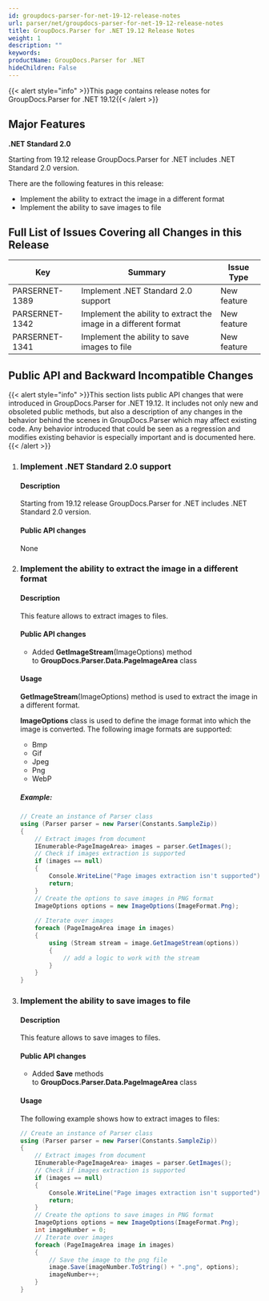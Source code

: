 ```yaml
---
id: groupdocs-parser-for-net-19-12-release-notes
url: parser/net/groupdocs-parser-for-net-19-12-release-notes
title: GroupDocs.Parser for .NET 19.12 Release Notes
weight: 1
description: ""
keywords: 
productName: GroupDocs.Parser for .NET
hideChildren: False
---
```

{{< alert style="info" >}}This page contains release notes for GroupDocs.Parser for .NET 19.12{{< /alert >}}

## Major Features

**.NET Standard 2.0**

Starting from 19.12 release GroupDocs.Parser for .NET includes .NET Standard 2.0 version.

There are the following features in this release:

*   Implement the ability to extract the image in a different format
*   Implement the ability to save images to file

## Full List of Issues Covering all Changes in this Release

| Key | Summary | Issue Type |
| --- | --- | --- |
| PARSERNET-1389 | Implement .NET Standard 2.0 support | New feature |
| PARSERNET-1342 | Implement the ability to extract the image in a different format | New feature |
| PARSERNET-1341 | Implement the ability to save images to file | New feature |

## Public API and Backward Incompatible Changes

{{< alert style="info" >}}This section lists public API changes that were introduced in GroupDocs.Parser for .NET 19.12. It includes not only new and obsoleted public methods, but also a description of any changes in the behavior behind the scenes in GroupDocs.Parser which may affect existing code. Any behavior introduced that could be seen as a regression and modifies existing behavior is especially important and is documented here.{{< /alert >}}

1.  ### Implement .NET Standard 2.0 support
    
    #### Description
    
    Starting from 19.12 release GroupDocs.Parser for .NET includes .NET Standard 2.0 version.
    
    #### Public API changes
    
    None
    
2.  ### Implement the ability to extract the image in a different format
    
    #### Description
    
    This feature allows to extract images to files.
    
    #### Public API changes
    
    *   Added **GetImageStream**(ImageOptions) method to **GroupDocs.Parser.Data.PageImageArea** class
    
    #### Usage
    
    **GetImageStream**(ImageOptions) method is used to extract the image in a different format.
    
    **ImageOptions** class is used to define the image format into which the image is converted. The following image formats are supported:
    
    *   Bmp
    *   Gif
    *   Jpeg
    *   Png
    *   WebP
    
    ##### Example:
    
    ```csharp
    // Create an instance of Parser class
    using (Parser parser = new Parser(Constants.SampleZip))
    {
        // Extract images from document
        IEnumerable<PageImageArea> images = parser.GetImages();
        // Check if images extraction is supported
        if (images == null)
        {
            Console.WriteLine("Page images extraction isn't supported");
            return;
        }
        // Create the options to save images in PNG format
        ImageOptions options = new ImageOptions(ImageFormat.Png);
     
        // Iterate over images
        foreach (PageImageArea image in images)
        {
            using (Stream stream = image.GetImageStream(options))
            {
                // add a logic to work with the stream
            }
        }
    }
    ```
    
3.  ### Implement the ability to save images to file
    
    #### Description
    
    This feature allows to save images to files.
    
    #### Public API changes
    
    *   Added **Save** methods to **GroupDocs.Parser.Data.PageImageArea** class
    
    #### Usage
    
    The following example shows how to extract images to files:
    
    ```csharp
    // Create an instance of Parser class
    using (Parser parser = new Parser(Constants.SampleZip))
    {
        // Extract images from document
        IEnumerable<PageImageArea> images = parser.GetImages();
        // Check if images extraction is supported
        if (images == null)
        {
            Console.WriteLine("Page images extraction isn't supported");
            return;
        }
        // Create the options to save images in PNG format
        ImageOptions options = new ImageOptions(ImageFormat.Png);
        int imageNumber = 0;
        // Iterate over images
        foreach (PageImageArea image in images)
        {
            // Save the image to the png file
            image.Save(imageNumber.ToString() + ".png", options);
            imageNumber++;
        }
    }
    ```
